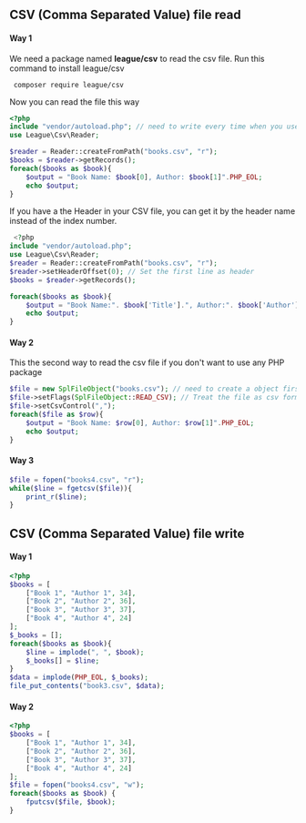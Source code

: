 ## CSV (Comma Separated Value) file read

#### Way 1
We need a package named **league/csv** to read the csv file. Run this command to install league/csv
```shell
 composer require league/csv
```
Now you can  read the file this way
```php
<?php
include "vendor/autoload.php"; // need to write every time when you use any package
use League\Csv\Reader;

$reader = Reader::createFromPath("books.csv", "r");
$books = $reader->getRecords();
foreach($books as $book){
    $output = "Book Name: $book[0], Author: $book[1]".PHP_EOL;
    echo $output;
}

```
 If you have a the Header in your CSV file, you can get it by the header name instead of the index number.
```php
 <?php
include "vendor/autoload.php";
use League\Csv\Reader;
$reader = Reader::createFromPath("books.csv", "r");
$reader->setHeaderOffset(0); // Set the first line as header
$books = $reader->getRecords();

foreach($books as $book){
    $output = "Book Name:". $book['Title'].", Author:". $book['Author'].PHP_EOL;
    echo $output;
}
```
#### Way 2
This the second way to read the csv file if you don't want to use any PHP package
```php
$file = new SplFileObject("books.csv"); // need to create a object first
$file->setFlags(SplFileObject::READ_CSV); // Treat the file as csv format
$file->setCsvControl(",");
foreach($file as $row){
    $output = "Book Name: $row[0], Author: $row[1]".PHP_EOL;
    echo $output;
}
```
#### Way 3
```php
$file = fopen("books4.csv", "r");
while($line = fgetcsv($file)){
    print_r($line);
}
```
## CSV (Comma Separated Value) file write
#### Way 1
```php
<?php
$books = [
    ["Book 1", "Author 1", 34],
	["Book 2", "Author 2", 36],
    ["Book 3", "Author 3", 37],
    ["Book 4", "Author 4", 24]
];
$_books = [];
foreach($books as $book){
    $line = implode(", ", $book);
    $_books[] = $line;
}
$data = implode(PHP_EOL, $_books);
file_put_contents("book3.csv", $data);
```
#### Way 2
```php
<?php
$books = [
    ["Book 1", "Author 1", 34],
	["Book 2", "Author 2", 36],
    ["Book 3", "Author 3", 37],
    ["Book 4", "Author 4", 24]
];
$file = fopen("books4.csv", "w");
foreach($books as $book) {
    fputcsv($file, $book);
}
```
